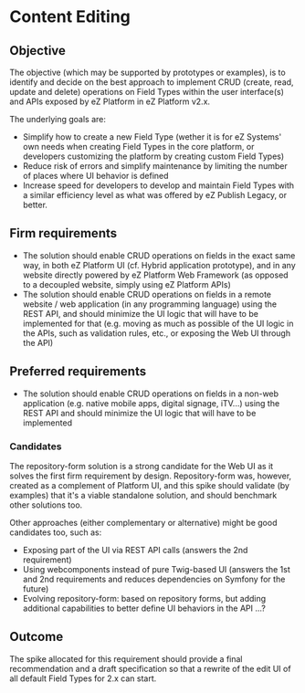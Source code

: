 # Content Editing

## Objective

The objective (which may be supported by prototypes or examples), is to identify and decide on the best approach to implement CRUD (create, read, update and delete) operations on Field Types within the user interface(s) and APIs exposed by eZ Platform in eZ Platform v2.x.

The underlying goals are:

- Simplify how to create a new Field Type (wether it is for eZ Systems' own needs when creating Field Types in the core platform, or developers customizing the platform by creating custom Field Types)
- Reduce risk of errors and simplify maintenance by limiting the number of places where UI behavior is defined
- Increase speed for developers to develop and maintain Field Types with a similar efficiency level as what was offered by eZ Publish Legacy, or better.

## Firm requirements

- The solution should enable CRUD operations on fields in the exact same way, in both eZ Platform UI (cf. Hybrid application prototype), and in any website directly powered by eZ Platform Web Framework (as opposed to a decoupled website, simply using eZ Platform APIs)
- The solution should enable CRUD operations on fields in a remote website / web application (in any programming language) using the REST API, and should minimize the UI logic that will have to be implemented for that (e.g. moving as much as possible of the UI logic in the APIs, such as validation rules, etc., or exposing the Web UI through the API)

## Preferred requirements

- The solution should enable CRUD operations on fields in a non-web application (e.g. native mobile apps, digital signage, iTV...) using the REST API and should minimize the UI logic that will have to be implemented

### Candidates

The repository-form solution is a strong candidate for the Web UI as it solves the first firm requirement by design. Repository-form was, however, created as a complement of Platform UI, and this spike should validate (by examples) that it's a viable standalone solution, and should benchmark other solutions too.

Other approaches (either complementary or alternative) might be good candidates too, such as:

- Exposing part of the UI via REST API calls (answers the 2nd requirement)
- Using webcomponents instead of pure Twig-based UI (answers the 1st and 2nd requirements and reduces dependencies on Symfony for the future)
- Evolving repository-form: based on repository forms, but adding additional capabilities to better define UI behaviors in the API
...?

## Outcome

The spike allocated for this requirement should provide a final recommendation and a draft specification so that a rewrite of the edit UI of all default Field Types for 2.x can start.
